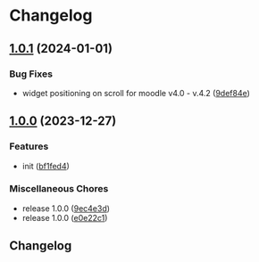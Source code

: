 # Changelog

## [1.0.1](https://github.com/Annoto/moodle-local-js/compare/1.0.0...1.0.1) (2024-01-01)


### Bug Fixes

* widget positioning on scroll for moodle v4.0 - v.4.2 ([9def84e](https://github.com/Annoto/moodle-local-js/commit/9def84e1aa7f381eb5f6608147cc2351a35f9ac6))

## [1.0.0](https://github.com/Annoto/moodle-local-js/compare/v0.3.3...1.0.0) (2023-12-27)


### Features

* init ([bf1fed4](https://github.com/Annoto/moodle-local-js/commit/bf1fed4a3dce52df5a32768409c787a27ec8bd25))


### Miscellaneous Chores

* release 1.0.0 ([9ec4e3d](https://github.com/Annoto/moodle-local-js/commit/9ec4e3d8ba3b735f8c8cac97804a0b918139237b))
* release 1.0.0 ([e0e22c1](https://github.com/Annoto/moodle-local-js/commit/e0e22c184bd9a1411b5653fea6389224ecc2df21))

## Changelog
